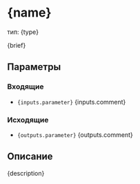 # {name}  
тип: {type}

{brief}  

## Параметры  
### Входящие  
* `{inputs.parameter}` {inputs.comment}

### Исходящие  
* `{outputs.parameter}` {outputs.comment}
    
## Описание  
{description}